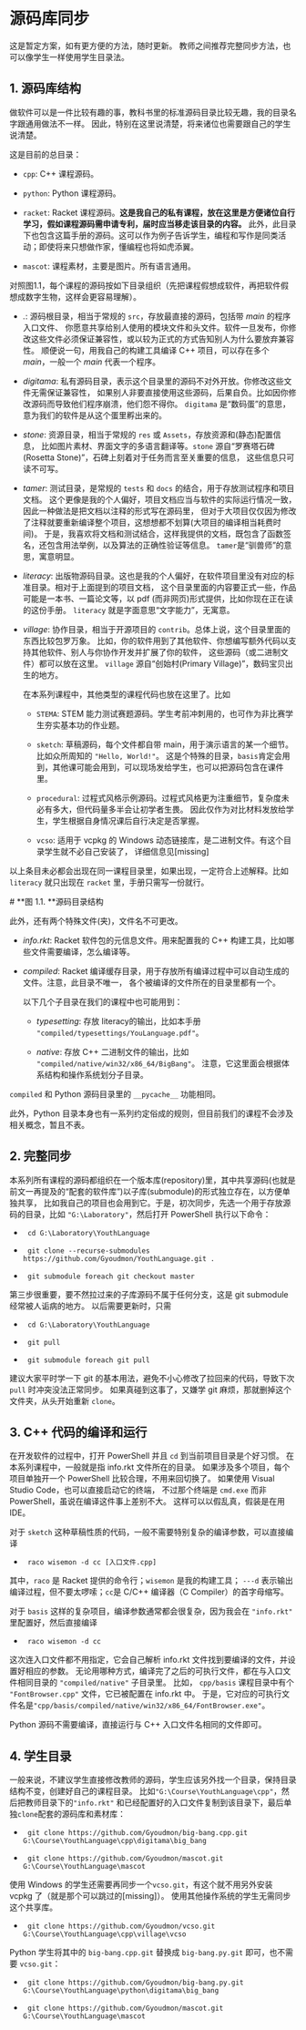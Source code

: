 # 源码库同步

这是暂定方案，如有更方便的方法，随时更新。 教师之间推荐完整同步方法，也可以像学生一样使用学生目录法。

## 1. 源码库结构

做软件可以是一件比较有趣的事，教科书里的标准源码目录比较无趣，我的目录名字跟通用做法不一样。
因此，特别在这里说清楚，将来诸位也需要跟自己的学生说清楚。

这是目前的总目录：

* `cpp`: C++ 课程源码。

* `python`: Python 课程源码。

* `racket`: Racket
  课程源码。**这是我自己的私有课程，放在这里是方便诸位自行学习，假如课程源码需申请专利，届时应当移走该目录的内容。**
  此外，此目录下也包含这篇手册的源码。这可以作为例子告诉学生，编程和写作是同类活动；即使将来只想做作家，懂编程也将如虎添翼。

* `mascot`: 课程素材，主要是图片。所有语言通用。

对照图1.1，每个课程的源码按如下目录组织（先把课程假想成软件，再把软件假想成数字生物，这样会更容易理解）。

* _._: 源码根目录，相当于常规的 `src`，存放最直接的源码，包括带 _main_ 的程序入口文件、
  你愿意共享给别人使用的模块文件和头文件。软件一旦发布，你修改这些文件必须保证兼容性，或以较为正式的方式告知别人为什么要放弃兼容性。
  顺便说一句，用我自己的构建工具编译 C++ 项目，可以存在多个 _main_，一般一个 _main_ 代表一个程序。

* _digitama_: 私有源码目录，表示这个目录里的源码不对外开放。你修改这些文件无需保证兼容性，
  如果别人非要直接使用这些源码，后果自负。比如因你修改源码而导致他们程序崩溃，他们怨不得你。 `digitama`
  是“数码蛋”的意思，意为我们的软件是从这个蛋里孵出来的。

* _stone_: 资源目录，相当于常规的 `res` 或 `Assets`，存放资源和(静态)配置信息，
  比如图片素材、界面文字的多语言翻译等。`stone` 源自“罗赛塔石碑(Rosetta
  Stone)”，石碑上刻着对于任务而言至关重要的信息， 这些信息只可读不可写。

* _tamer_: 测试目录，是常规的 `tests` 和 `docs` 的结合，用于存放测试程序和项目文档。
  这个更像是我的个人偏好，项目文档应当与软件的实际运行情况一致，因此一种做法是把文档以注释的形式写在源码里，
  但对于大项目仅仅因为修改了注释就要重新编译整个项目，这想想都不划算(大项目的编译相当耗费时间)。
  于是，我喜欢将文档和测试结合，这样我提供的文档，既包含了函数签名，还包含用法举例，以及算法的正确性验证等信息。
  `tamer`是“驯兽师”的意思，寓意明显。

* _literacy_: 出版物源码目录。这也是我的个人偏好，在软件项目里没有对应的标准目录。相对于上面提到的项目文档，
  这个目录里面的内容要正式一些，作品可能是一本书、一篇论文等，以 pdf (而非网页)形式提供，比如你现在正在读的这份手册。
  `literacy` 就是字面意思“文字能力”，无寓意。

* _village_: 协作目录，相当于开源项目的 `contrib`。总体上说，这个目录里面的东西比较包罗万象。
  比如，你的软件用到了其他软件、你想编写额外代码以支持其他软件、别人与你协作开发并扩展了你的软件， 这些源码（或二进制文件）都可以放在这里。
  `village` 源自“创始村(Primary Village)”，数码宝贝出生的地方。

  在本系列课程中，其他类型的课程代码也放在这里了。比如

  * `STEMA`: STEM 能力测试赛题源码。学生考前冲刺用的，也可作为非比赛学生夯实基本功的作业题。

  * `sketch`: 草稿源码，每个文件都自带 main，用于演示语言的某一个细节。比如众所周知的 `"Hello, World!"`。
    这是个特殊的目录，`basis`肯定会用到，其他课可能会用到，可以现场发给学生，也可以把源码包含在课件里。

  * `procedural`: 过程式风格示例源码。过程式风格更为注重细节，复杂度未必有多大，但代码量多半会让初学者生畏。
    因此仅作为对比材料发放给学生，学生根据自身情况课后自行决定是否掌握。

  * `vcso`: 适用于 vcpkg 的 Windows 动态链接库，是二进制文件。有这个目录学生就不必自己安装了，
    详细信息见\[missing\]

以上条目未必都会出现在同一课程目录里，如果出现，一定符合上述解释。比如 `literacy` 就只出现在 `racket`
里，手册只需写一份就行。

\#<pict>
**图 1.1. **源码目录结构

此外，还有两个特殊文件(夹)，文件名不可更改。

* _info.rkt_: Racket 软件包的元信息文件。用来配置我的 C++ 构建工具，比如哪些文件需要编译，怎么编译等。

* _compiled_: Racket 编译缓存目录，用于存放所有编译过程中可以自动生成的文件。注意，此目录不唯一，
  各个被编译的文件所在的目录里都有一个。

  以下几个子目录在我们的课程中也可能用到：

  * _typesetting_: 存放 literacy的输出，比如本手册
    `"compiled/typesettings/YouLanguage.pdf"`。

  * _native_: 存放 C++ 二进制文件的输出，比如
    `"compiled/native/win32/x86_64/BigBang"`。
    注意，它这里面会根据体系结构和操作系统划分子目录。

`compiled` 和 Python 源码目录里的 `__pycache__` 功能相同。

此外，Python 目录本身也有一系列约定俗成的规则，但目前我们的课程不会涉及相关概念，暂且不表。

## 2. 完整同步

本系列所有课程的源码都组织在一个版本库(repository)里，其中共享源码(也就是前文一再提及的“配套的软件库”)以子库(submodule)的形式独立存在，以方便单独共享，
比如我自己的项目也会用到它。于是，初次同步，先选一个用于存放源码的目录，比如 `"G:\Laboratory"`，然后打开 PowerShell
执行以下命令：

*   `cd G:\Laboratory\YouthLanguage`

*   `git clone --recurse-submodules
  https://github.com/Gyoudmon/YouthLanguage.git .`

*   `git submodule foreach git checkout master`

第三步很重要，要不然拉过来的子库源码不属于任何分支，这是 git submodule 经常被人诟病的地方。 以后需要更新时，只需

*   `cd G:\Laboratory\YouthLanguage`

*   `git pull`

*   `git submodule foreach git pull`

建议大家平时学一下 git 的基本用法，避免不小心修改了拉回来的代码，导致下次 `pull` 时冲突没法正常同步。 如果真碰到这事了，又嫌学
git 麻烦，那就删掉这个文件夹，从头开始重新 `clone`。

## 3. C++ 代码的编译和运行

在开发软件的过程中，打开 PowerShell 并且 `cd` 到当前项目目录是个好习惯。 在本系列课程中，一般就是指 info.rkt
文件所在的目录。 如果涉及多个项目，每个项目单独开一个 PowerShell 比较合理，不用来回切换了。 如果使用 Visual Studio
Code，也可以直接启动它的终端， 不过那个终端是 `cmd.exe` 而非 PowerShell，虽说在编译这件事上差别不大。
这样可以以假乱真，假装是在用 IDE。

对于 `sketch` 这种草稿性质的代码，一般不需要特别复杂的编译参数，可以直接编译

*   `raco wisemon -d cc [入口文件.cpp]`

其中，`raco` 是 Racket 提供的命令行；`wisemon` 是我的构建工具； `---d`
表示输出编译过程，但不要太啰嗦；`cc`是 C/C++ 编译器（C Compiler）的首字母缩写。

对于 `basis` 这样的复杂项目，编译参数通常都会很复杂，因为我会在 `"info.rkt"` 里配置好，然后直接编译

*   `raco wisemon -d cc`

这次连入口文件都不用指定，它会自己解析 info.rkt 文件找到要编译的文件，并设置好相应的参数。
无论用哪种方式，编译完了之后的可执行文件，都在与入口文件相同目录的 `"compiled/native"` 子目录里。 比如，
`cpp/basis` 课程目录中有个 `"FontBrowser.cpp"` 文件，它已被配置在 info.rkt 中。
于是，它对应的可执行文件名是`"cpp/basis/compiled/native/win32/x86_64/FontBrowser.exe"`。

Python 源码不需要编译，直接运行与 C++ 入口文件名相同的文件即可。

## 4. 学生目录

一般来说，不建议学生直接修改教师的源码，学生应该另外找一个目录，保持目录结构不变，创建好自己的课程目录。
比如`"G:\Course\YouthLanguage\cpp"`，然后把教师目录下的`"info.rkt"`
和已经配置好的入口文件复制到该目录下，最后单独`clone`配套的源码库和素材库：

*   `git clone https://github.com/Gyoudmon/big-bang.cpp.git
  G:\Course\YouthLanguage\cpp\digitama\big_bang`

*   `git clone https://github.com/Gyoudmon/mascot.git
  G:\Course\YouthLanguage\mascot`

使用 Windows 的学生还需要再同步一个`vcso.git`，有这个就不用另外安装 vcpkg
了（就是那个可以跳过的\[missing\]）。 使用其他操作系统的学生无需同步这个共享库。

*   `git clone https://github.com/Gyoudmon/vcso.git
  G:\Course\YouthLanguage\cpp\village\vcso`

Python 学生将其中的 `big-bang.cpp.git` 替换成 `big-bang.py.git` 即可，也不需要
`vcso.git`：

*   `git clone https://github.com/Gyoudmon/big-bang.py.git
  G:\Course\YouthLanguage\python\digitama\big_bang`

*   `git clone https://github.com/Gyoudmon/mascot.git
  G:\Course\YouthLanguage\mascot`
